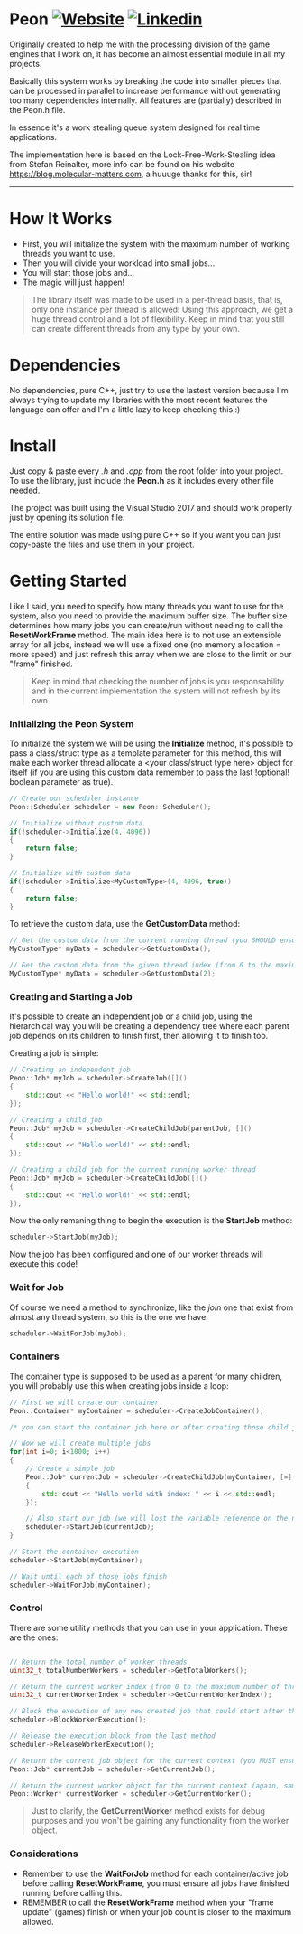 Peon
[![Website](https://img.shields.io/website-up-down-green-red/http/shields.io.svg?label=my-website)](https://sites.google.com/view/rodrigoholztrattner)
[![Linkedin](https://img.shields.io/badge/linkedin-updated-blue.svg)](https://www.linkedin.com/in/rodrigoholztrattner/)
=====

Originally created to help me with the processing division of the game engines that I work on, it has become an almost essential module in all my projects.

Basically this system works by breaking the code into smaller pieces that can be processed in parallel to increase performance without generating too many dependencies internally. All features are (partially) described in the Peon.h file.

In essence it's a work stealing queue system designed for real time applications.

The implementation here is based on the Lock-Free-Work-Stealing idea from Stefan Reinalter, more info can be found on his website https://blog.molecular-matters.com, a huuuge thanks for this, sir!

--------------------------------

# How It Works

- First, you will initialize the system with the maximum number of working threads you want to use.
- Then you will divide your workload into small jobs...
- You will start those jobs and...
- The magic will just happen!

> The library itself was made to be used in a per-thread basis, that is, only one instance per thread is allowed!
> Using this approach, we get a huge thread control and a lot of flexibility.
> Keep in mind that you still can create different threads from any type by your own.

# Dependencies

No dependencies, pure C++, just try to use the lastest version because I'm always trying to update my libraries with the most recent features the language can offer and I'm a little lazy to keep checking this :)

# Install

Just copy & paste every *.h* and *.cpp* from the root folder into your project. To use the library, just include the **Peon.h** as it includes
every other file needed.

The project was built using the Visual Studio 2017 and should work properly just by opening its solution file.

The entire solution was made using pure C++ so if you want you can just copy-paste the files and use them in your project.

# Getting Started

Like I said, you need to specify how many threads you want to use for the system, also you need to provide the maximum buffer size.
The buffer size determines how many jobs you can create/run without needing to call the **ResetWorkFrame** method. The main idea here is to
not use an extensible array for all jobs, instead we will use a fixed one (no memory allocation = more speed) and just refresh this array
when we are close to the limit or our "frame" finished.

> Keep in mind that checking the number of jobs is you responsability and in the current implementation the system will not refresh by its own.

### Initializing the Peon System

To initialize the system we will be using the **Initialize** method, it's possible to pass a class/struct type as a template parameter for this
method, this will make each worker thread allocate a <your class/struct type here> object for itself (if you are using this custom data
remember to pass the last !optional! boolean parameter as true).

```c++
// Create our scheduler instance
Peon::Scheduler scheduler = new Peon::Scheduler();

// Initialize without custom data
if(!scheduler->Initialize(4, 4096))
{
	return false;
}

// Initialize with custom data
if(!scheduler->Initialize<MyCustomType>(4, 4096, true))
{
	return false;
}
```

To retrieve the custom data, use the **GetCustomData** method:

```c++
// Get the custom data from the current running thread (you SHOULD ensure that we are inside a job)
MyCustomType* myData = scheduler->GetCustomData();

// Get the custom data from the given thread index (from 0 to the maximum worker threads)
MyCustomType* myData = scheduler->GetCustomData(2);
```

### Creating and Starting a Job

It's possible to create an independent job or a child job, using the hierarchical way you will be creating a dependency tree where each
parent job depends on its children to finish first, then allowing it to finish too.

Creating a job is simple:

```c++
// Creating an independent job
Peon::Job* myJob = scheduler->CreateJob([]()
{
    std::cout << "Hello world!" << std::endl;
});

// Creating a child job
Peon::Job* myJob = scheduler->CreateChildJob(parentJob, []()
{
    std::cout << "Hello world!" << std::endl;
});

// Creating a child job for the current running worker thread
Peon::Job* myJob = scheduler->CreateChildJob([]()
{
    std::cout << "Hello world!" << std::endl;
});
```

Now the only remaning thing to begin the execution is the **StartJob** method:

```c++
scheduler->StartJob(myJob);
```

Now the job has been configured and one of our worker threads will execute this code!

### Wait for Job

Of course we need a method to synchronize, like the *join* one that exist from almost any thread system, so this is the one we have:

```c++
scheduler->WaitForJob(myJob);
```

### Containers

The container type is supposed to be used as a parent for many children, you will probably use this when creating jobs inside a loop:

```c++
// First we will create our container
Peon::Container* myContainer = scheduler->CreateJobContainer();

/* you can start the container job here or after creating those child jobs, doesn't matter */

// Now we will create multiple jobs
for(int i=0; i<1000; i++)
{
    // Create a simple job
    Peon::Job* currentJob = scheduler->CreateChildJob(myContainer, [=]()
    {
        std::cout << "Hello world with index: " << i << std::endl;
    });

    // Also start our job (we will lost the variable reference on the next iteration)
    scheduler->StartJob(currentJob);
}

// Start the container execution
scheduler->StartJob(myContainer);

// Wait until each of those jobs finish
scheduler->WaitForJob(myContainer);
```

### Control

There are some utility methods that you can use in your application.
These are the ones:

```c++

// Return the total number of worker threads
uint32_t totalNumberWorkers = scheduler->GetTotalWorkers();

// Return the current worker index (from 0 to the maximum number of threads)
uint32_t currentWorkerIndex = scheduler->GetCurrentWorkerIndex();

// Block the execution of any new created job that could start after this method invocation
scheduler->BlockWorkerExecution();

// Release the execution block from the last method
scheduler->ReleaseWorkerExecution();

// Return the current job object for the current context (you MUST ensure we are inside a job)
Peon::Job* currentJob = scheduler->GetCurrentJob();

// Return the current worker object for the current context (again, same rules, you must ensure we are inside a job)
Peon::Worker* currentWorker = scheduler->GetCurrentWorker();
```

> Just to clarify, the **GetCurrentWorker** method exists for debug purposes and you won't be gaining any functionality from the worker object.

### Considerations

- Remember to use the **WaitForJob** method for each container/active job before calling **ResetWorkFrame**, you must ensure all jobs have finished running before calling this.
- REMEMBER to call the **ResetWorkFrame** method when your "frame update" (games) finish or when your job count is closer to the maximum allowed.
